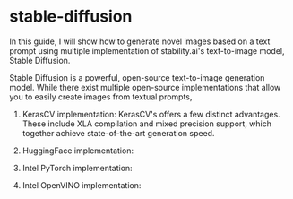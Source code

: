 # stable-diffusion
In this guide, I will show how to generate novel images based on a text prompt using multiple implementation of stability.ai's text-to-image model, Stable Diffusion.

Stable Diffusion is a powerful, open-source text-to-image generation model. While there exist multiple open-source implementations that allow you to easily create images from textual prompts, 

1. KerasCV implementation: KerasCV's offers a few distinct advantages. These include XLA compilation and mixed precision support, which together achieve state-of-the-art generation speed. 

2. HuggingFace implementation:

3. Intel PyTorch implementation:

4. Intel OpenVINO implementation:
